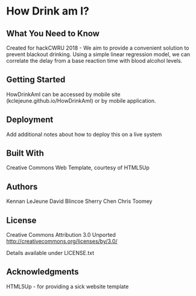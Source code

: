 # How Drink am I?

## What You Need to Know
Created for hackCWRU 2018 - 
We aim to provide a convenient solution to prevent blackout drinking.  Using a simple linear regression model, we can correlate the delay from a base reaction time with blood alcohol levels.  

## Getting Started
HowDrinkAmI can be accessed by mobile site (kclejeune.github.io/HowDrinkAmI) or by mobile application.  

## Deployment

Add additional notes about how to deploy this on a live system

## Built With
Creative Commons Web Template, courtesy of HTML5Up

## Authors
Kennan LeJeune
David Blincoe
Sherry Chen
Chris Toomey

## License
Creative Commons Attribution 3.0 Unported
http://creativecommons.org/licenses/by/3.0/

Details available under LICENSE.txt

## Acknowledgments
HTML5Up - for providing a sick website template

